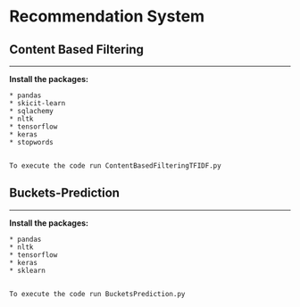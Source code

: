 # Recommendation System


## Content Based Filtering 
*** 
**Install the packages:**
```
* pandas
* skicit-learn
* sqlachemy
* nltk
* tensorflow
* keras
* stopwords


To execute the code run ContentBasedFilteringTFIDF.py
```

## Buckets-Prediction
*** 
**Install the packages:**
```
* pandas
* nltk
* tensorflow
* keras
* sklearn


To execute the code run BucketsPrediction.py
